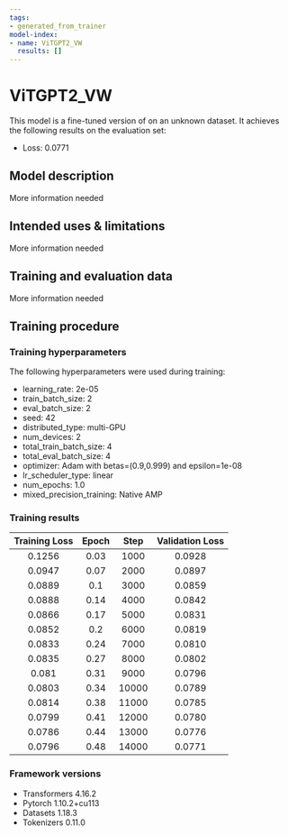 ```yaml
---
tags:
- generated_from_trainer
model-index:
- name: ViTGPT2_VW
  results: []
---
```


<!-- This model card has been generated automatically according to the information the Trainer had access to. You
should probably proofread and complete it, then remove this comment. -->

# ViTGPT2_VW

This model is a fine-tuned version of [](https://huggingface.co/) on an unknown dataset.
It achieves the following results on the evaluation set:
- Loss: 0.0771

## Model description

More information needed

## Intended uses & limitations

More information needed

## Training and evaluation data

More information needed

## Training procedure

### Training hyperparameters

The following hyperparameters were used during training:
- learning_rate: 2e-05
- train_batch_size: 2
- eval_batch_size: 2
- seed: 42
- distributed_type: multi-GPU
- num_devices: 2
- total_train_batch_size: 4
- total_eval_batch_size: 4
- optimizer: Adam with betas=(0.9,0.999) and epsilon=1e-08
- lr_scheduler_type: linear
- num_epochs: 1.0
- mixed_precision_training: Native AMP

### Training results

| Training Loss | Epoch | Step  | Validation Loss |
|:-------------:|:-----:|:-----:|:---------------:|
| 0.1256        | 0.03  | 1000  | 0.0928          |
| 0.0947        | 0.07  | 2000  | 0.0897          |
| 0.0889        | 0.1   | 3000  | 0.0859          |
| 0.0888        | 0.14  | 4000  | 0.0842          |
| 0.0866        | 0.17  | 5000  | 0.0831          |
| 0.0852        | 0.2   | 6000  | 0.0819          |
| 0.0833        | 0.24  | 7000  | 0.0810          |
| 0.0835        | 0.27  | 8000  | 0.0802          |
| 0.081         | 0.31  | 9000  | 0.0796          |
| 0.0803        | 0.34  | 10000 | 0.0789          |
| 0.0814        | 0.38  | 11000 | 0.0785          |
| 0.0799        | 0.41  | 12000 | 0.0780          |
| 0.0786        | 0.44  | 13000 | 0.0776          |
| 0.0796        | 0.48  | 14000 | 0.0771          |


### Framework versions

- Transformers 4.16.2
- Pytorch 1.10.2+cu113
- Datasets 1.18.3
- Tokenizers 0.11.0
